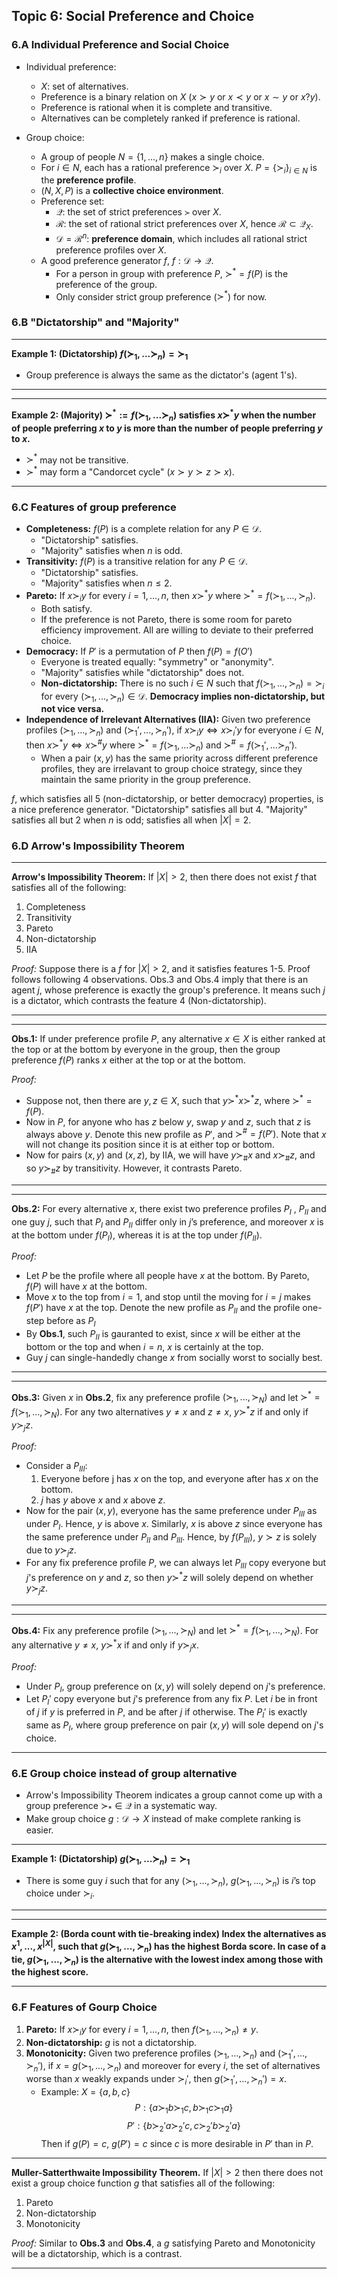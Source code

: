 ## Topic 6: Social Preference and Choice
### 6.A Individual Preference and Social Choice
* Individual preference:
  * $X$: set of alternatives.
  * Preference is a binary relation on $X$
    ($x \succ y$ or $x \prec y$ or $x \sim y$ or $x ? y$).
  * Preference is rational when it is complete and transitive.
  * Alternatives can be completely ranked if preference is rational.

* Group choice:
  * A group of people $N = \{1,...,n\}$ makes a single choice.
  * For $i \in N$, each has a rational preference $\succ_i$ over $X$. $P = \{\succ_i\}_{i \in N}$ is the **preference profile**.
  * $(N,X,P)$ is a **collective choice environment**. 
  * Preference set:
    * $\mathcal{Q}$: the set of strict preferences $\succ$ over $X$.
    * $\mathcal{R}$: the set of rational strict preferences over $X$, hence $\mathcal{R} \subset \mathcal{Q}_X$.
    * $\mathcal{D}=\mathcal{R}^n$: **preference domain**, which includes all rational strict preference profiles over $X$.
  * A good preference generator $f$, $f: \mathcal{D} \to \mathcal{Q}$.
    * For a person in group with preference $P$, $\succ^* = f(P)$ is the preference of the group.
    * Only consider strict group preference ($\succ^*$) for now.

### 6.B "Dictatorship" and "Majority"
---
**Example 1: (Dictatorship) $f(\succ_1,...\succ_n) = \succ_1$**

* Group preference is always the same as the dictator's (agent 1's).

---

---
**Example 2: (Majority) $\succ^* := f(\succ_1,...\succ_n)$ satisfies $x \succ^* y$ when the number of people preferring $x$ to $y$ is more than the number of people preferring $y$ to $x$.**

* $\succ^*$ may not be transitive.
* $\succ^*$ may form a "Candorcet cycle" ($x \succ y \succ z \succ x$).

---

### 6.C Features of group preference
* **Completeness:** $f(P)$ is a complete relation for any $P \in \mathcal{D}$.
  * "Dictatorship" satisfies.
  * "Majority" satisfies when $n$ is odd.
* **Transitivity:** $f(P)$ is a transitive relation for any $P \in \mathcal{D}$.
  * "Dictatorship" satisfies.
  * "Majority" satisfies when $n \leq 2$.
* **Pareto:** If $x \succ_i y$ for every $i=1,...,n$, then $x \succ^* y$ where $\succ^* = f(\succ_1,...,\succ_n)$.
  * Both satisfy.
  * If the preference is not Pareto, there is some room for pareto efficiency improvement. All are willing to deviate to their preferred choice.
* **Democracy:** If $P'$ is a permutation of $P$ then $f(P)=f(O')$
  * Everyone is treated equally: "symmetry" or "anonymity".
  * "Majority" satisfies while "dictatorship" does not.
  * **Non-dictatorship:** There is no such $i \in N$ such that $f(\succ_1,...,\succ_n)=\succ_i$ for every $(\succ_1,...,\succ_n) \in \mathcal{D}$. **Democracy implies non-dictatorship, but not vice versa.**
* **Independence of Irrelevant Alternatives (IIA):** Given two preference profiles $(\succ_1,...,\succ_n)$ and $(\succ_1',...,\succ_n')$, if $x \succ_i y \Leftrightarrow x \succ_i' y$ for everyone $i \in N$, then $x \succ^* y \Leftrightarrow x \succ^\# y$ where $\succ^* = f(\succ_1,...\succ_n)$ and $\succ^\# = f(\succ_1',...\succ_n')$.
  * When a pair $(x,y)$ has the same priority across different preference profiles, they are irrelavant to group choice strategy, since they maintain the same priority in the group preference.
  
$f$, which satisfies all 5 (non-dictatorship, or better democracy) properties, is a nice preference generator. "Dictatorship" satisfies all but 4. "Majority" satisfies all but 2 when $n$ is odd; satisfies all when $|X|=2$.

### 6.D Arrow's Impossibility Theorem
---
**Arrow's Impossibility Theorem:** If $|X| > 2$, then there does not exist $f$ that satisfies all of the following:
1. Completeness
2. Transitivity
3. Pareto
4. Non-dictatorship
5. IIA

*Proof:* Suppose there is a $f$ for $|X| > 2$, and it satisfies features 1-5. Proof follows following 4 observations. Obs.3 and Obs.4 imply that there is an agent $j$, whose preference is exactly the group's preference. It means such $j$ is a dictator, which contrasts the feature 4 (Non-dictatorship).

---


---
**Obs.1:** If under preference profile $P$, any alternative $x \in X$ is either ranked at the top or at the bottom by everyone in the group, then the group preference $f(P)$ ranks $x$ either at the top or at the bottom.

*Proof:*
* Suppose not, then there are $y,z \in X$, such that $y \succ^* x \succ^* z$, where $\succ^* = f(P)$.
* Now in $P$, for anyone who has $z$ below $y$, swap $y$ and $z$, such that $z$ is always above $y$. Denote this new profile as $P'$, and $\succ^\# = f(P')$. Note that $x$ will not change its position since it is at either top or bottom.
* Now for pairs $(x,y)$ and $(x,z)$, by IIA, we will have $y \succ_\# x$ and $x \succ_\# z$, and so $y \succ_\# z$ by transitivity. However, it contrasts Pareto.


---

---
**Obs.2:** For every alternative $x$, there exist two preference profiles $P_I$ , $P_{II}$ and one guy $j$, such that $P_I$ and $P_{II}$ differ only in $j$’s preference, and moreover $x$ is at the bottom under $f(P_I)$, whereas it is at the top under $f(P_{II})$.

*Proof:*
* Let $P$ be the profile where all people have $x$ at the bottom. By Pareto, $f(P)$ will have $x$ at the bottom.
* Move $x$ to the top from $i=1$, and stop until the moving for $i=j$ makes $f(P')$ have $x$ at the top. Denote the new profile as $P_{II}$ and the profile one-step before as $P_{I}$
* By **Obs.1**, such $P_{II}$ is gauranted to exist, since $x$ will be either at the bottom or the top and when $i=n$, $x$ is certainly at the top.
* Guy $j$ can single-handedly change $x$ from socially worst to socially best.

---

---
**Obs.3:** Given $x$ in **Obs.2**, fix any preference profile $(\succ_1,...,\succ_N )$ and let
$\succ^* = f(\succ_1,...,\succ_N)$. For any two alternatives $y \neq x$ and $z \neq x$,
$y \succ^* z$ if and only if $y \succ_j z$.

*Proof:*
* Consider a $P_{III}$:
  1. Everyone before j has $x$ on the top, and everyone after has $x$ on the bottom.
  2. $j$ has $y$ above $x$ and $x$ above $z$. 
* Now for the pair $(x,y)$, everyone has the same preference under $P_{III}$ as under $P_{I}$. Hence, $y$ is above $x$. Similarly, $x$ is above $z$ since everyone has the same preference under $P_{II}$ and $P_{III}$. Hence, by $f(P_{III})$, $y \succ z$ is solely due to $y \succ_j z$.
* For any fix preference profile $P$, we can always let $P_{III}$ copy everyone but $j$'s preference on $y$ and $z$, so then $y \succ^* z$ will solely depend on whether $y \succ_j z$.

---

---
**Obs.4:** Fix any preference profile $(\succ_1,...,\succ_N )$ and let
$\succ^* = f(\succ_1,...,\succ_N )$. For any alternative $y \neq x$, $y \succ^* x$ if and only if $y \succ_j x$.

*Proof:*
* Under $P_I$, group preference on $(x,y)$ will solely depend on $j$'s preference.
* Let $P_{I}'$ copy everyone but $j$'s preference from any fix $P$. Let $i$ be in front of $j$ if $y$ is preferred in $P$, and be after $j$ if otherwise. The $P_{I}'$ is exactly same as $P_{I}$, where group preference on pair $(x,y)$ will sole depend on $j$'s choice.

---

### 6.E Group choice instead of group alternative
* Arrow's Impossibility Theorem indicates a group cannot come up with a group preference $\succ_* \in \mathcal{Q}$ in a systematic way.
* Make group choice $g:\mathcal{D} \to X$ instead of make complete ranking is easier.

---
**Example 1: (Dictatorship) $g(\succ_1,...\succ_n) = \succ_1$**

* There is some guy $i$ such that for any $(\succ_1,...,\succ_n)$, $g(\succ_1,...,\succ_n)$ is $i$’s top choice under $\succ_i$.

---

---
**Example 2: (Borda count with tie-breaking index) Index the alternatives as $x^1,...,x^{|X|}$, such that $g(\succ_1,...,\succ_n)$ has the highest Borda score. In case of a tie, $g(\succ_1,...,\succ_n)$ is the alternative with the lowest index among those with the highest score.**

---

### 6.F Features of Gourp Choice
1. **Pareto:** If $x \succ_i y$ for every $i=1,...,n$, then $f(\succ_1,...,\succ_n) \neq y$. 
2. **Non-dictatorship:** $g$ is not a dictatorship.
3. **Monotonicity:** Given two preference profiles $(\succ_1,...,\succ_n)$ and $(\succ_1',...,\succ_n')$, if $x = g(\succ_1,...,\succ_n)$ and moreover for every $i$, the set of alternatives worse than $x$ weakly expands under $\succ_i'$, then $g(\succ_1',...,\succ_n') = x$.
   * Example: $X=\{a,b,c\}$
    $$P:\{a \succ_1 b \succ_1 c, b \succ_1 c \succ_1 a\}$$
    $$P':\{b \succ_2' a \succ_2' c, c \succ_2' b \succ_2' a\}$$
    Then if $g(P)=c$, $g(P')=c$ since $c$ is more desirable in $P'$ than in $P$.

---
**Muller-Satterthwaite Impossibility Theorem.** If $|X| > 2$ then there does not exist a group choice function $g$ that satisfies all of the
following:
1. Pareto
2. Non-dictatorship
3. Monotonicity

*Proof:*
Similar to **Obs.3** and **Obs.4**, a $g$ satisfying Pareto and Monotonicity will be a dictatorship, which is a contrast.

---